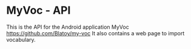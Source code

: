 # MyVoc - API
This is the API for the Android application MyVoc https://github.com/Blatoy/my-voc
It also contains a web page to import vocabulary.

